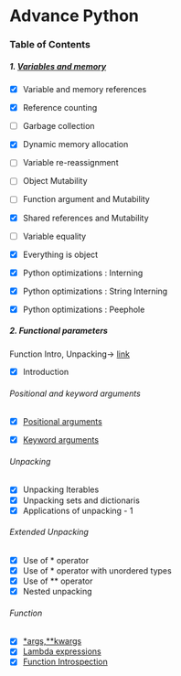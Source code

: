 # Advance Python

### Table of Contents

##### 1. [Variables and memory](https://github.com/amit9838/Python-Advance/blob/master/Variables_Memory/variables_memory.ipynb)

- [x] Variable and memory references
- [x] Reference counting
- [ ] Garbage collection
- [x] Dynamic memory allocation
- [ ] Variable re-reassignment
- [ ] Object Mutability
- [ ] Function argument and Mutability
- [x] Shared references and Mutability
- [ ] Variable equality
- [x] Everything is object
- [x] Python optimizations : Interning
- [x] Python optimizations : String Interning
- [x] Python optimizations : Peephole



##### 2. Functional parameters
Function Intro,
Unpacking->
[link](https://github.com/amit9838/Python-Advance/blob/master/Functions/functional_parameters.ipynb)

- [x] Introduction

###### Positional and keyword arguments
- [x] [Positional arguments](https://github.com/amit9838/Python-Advance/blob/master/Functions/args.ipynb)
- [x] [Keyword arguments](https://github.com/amit9838/Python-Advance/blob/master/Functions/kwargs.ipynb)


###### Unpacking
- [x] Unpacking Iterables
- [x] Unpacking sets and dictionaris
- [x] Applications of unpacking - 1

###### Extended Unpacking
- [x] Use of  * operator
- [x] Use of  * operator with unordered types
- [x] Use of  ** operator
- [x] Nested unpacking

###### Function
- [x] [*args,**kwargs](https://github.com/amit9838/Python-Advance/blob/master/Functions/functional_parameters.ipynb)
- [x] [Lambda expressions](https://github.com/amit9838/Python-Advance/blob/master/Functions/lambda_functions.ipynb)
- [x] [Function Introspection](https://github.com/amit9838/Python-Advance/blob/master/Functions/function_introspection.ipynb)